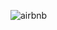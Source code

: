 ![airbnb](https://user-images.githubusercontent.com/101463586/188345225-9c98d8e1-f407-47ac-89cf-eaefdedf2489.png)
